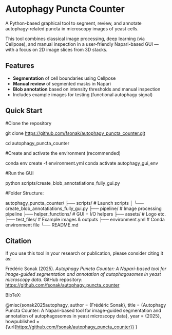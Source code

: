 # Autophagy Puncta Counter

A Python-based graphical tool to segment, review, and annotate autophagy-related puncta in microscopy images of yeast cells.

This tool combines classical image processing, deep learning (via Cellpose), and manual inspection in a user-friendly Napari-based GUI — with a focus on 2D image slices from 3D stacks.

## Features

- **Segmentation** of cell boundaries using Cellpose  
- **Manual review** of segmented masks in Napari  
- **Blob annotation** based on intensity thresholds and manual inspection  
- Includes example images for testing (functional autophagy signal)

## Quick Start

#Clone the repository

git clone https://github.com/fsonak/autophagy_puncta_counter.git

cd autophagy_puncta_counter

#Create and activate the environment (recommended)

conda env create -f environment.yml
conda activate autophagy_gui_env

#Run the GUI

python scripts/create_blob_annotatiations_fully_gui.py



#Folder Structure:

autophagy_puncta_counter/
├── scripts/                          # Launch scripts
│   └── create_blob_annotatiations_fully_gui.py
├── pipeline/                         # Image processing pipeline
├── helper_functions/                # GUI + I/O helpers
├── assets/                          # Logo etc.
├── test_files/                      # Example images & outputs
├── environment.yml                  # Conda environment file
└── README.md


## Citation

If you use this tool in your research or publication, please consider citing it as:

Frédéric Sonak (2025). *Autophagy Puncta Counter: A Napari-based tool for image-guided segmentation and annotation of autophagosomes in yeast microscopy data*. GitHub repository: https://github.com/fsonak/autophagy_puncta_counter

BibTeX:

@misc{sonak2025autophagy,
  author       = {Frédéric Sonak},
  title        = {Autophagy Puncta Counter: A Napari-based tool for image-guided segmentation and annotation of autophagosomes in yeast microscopy data},
  year         = {2025},
  howpublished = {\url{https://github.com/fsonak/autophagy_puncta_counter}}
}
